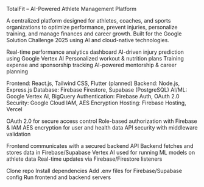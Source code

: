 TotalFit – AI-Powered Athlete Management Platform

A centralized platform designed for athletes, coaches, and sports organizations to optimize performance, prevent injuries, personalize training, and manage finances and career growth. Built for the Google Solution Challenge 2025 using AI and cloud-native technologies.

Real-time performance analytics dashboard
AI-driven injury prediction using Google Vertex AI
Personalized workout & nutrition plans
Training expense and sponsorship tracking
AI-powered mentorship & career planning

Frontend: React.js, Tailwind CSS, Flutter (planned)
Backend: Node.js, Express.js
Database: Firebase Firestore, Supabase (PostgreSQL)
AI/ML: Google Vertex AI, BigQuery
Authentication: Firebase Auth, OAuth 2.0
Security: Google Cloud IAM, AES Encryption
Hosting: Firebase Hosting, Vercel

OAuth 2.0 for secure access control
Role-based authorization with Firebase & IAM
AES encryption for user and health data
API security with middleware validation

Frontend communicates with a secured backend API
Backend fetches and stores data in Firebase/Supabase
Vertex AI used for running ML models on athlete data
Real-time updates via Firebase/Firestore listeners

Clone repo
Install dependencies
Add .env files for Firebase/Supabase config
Run frontend and backend servers
